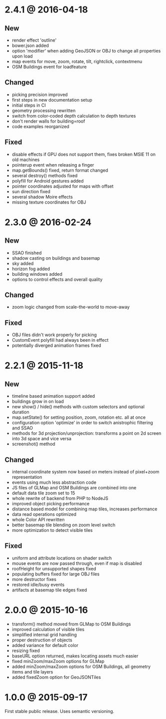
# 2.4.1 @ 2016-04-18

## New

- render effect 'outline'
- bower.json added
- option 'modifier' when adding GeoJSON or OBJ to change all properties upon load
- map events for move, zoom, rotate, tilt, rightclick, contextmenu
- OSM Buildings event for loadfeature

## Changed

- picking precision improved
- first steps in new documentation setup
- initial steps in CI
- geometry processing rewritten
- switch from color-coded depth calculation to depth textures
- don't render walls for building=roof
- code examples reorganized

## Fixed

- disable effects if GPU does not support them, fixes broken MSIE 11 on old machines
- pointerup event when releasing a finger
- map.getBounds() fixed, return format changed
- several destroy() methods fixed
- polyfill for Android gestures added
- pointer coordinates adjusted for maps with offset
- sun direction fixed
- several shadow Moire effects
- missing texture coordinates for OBJ


# 2.3.0 @ 2016-02-24

## New

- SSAO finished
- shadow casting on buildings and basemap
- sky added
- horizon fog added
- building windows added
- options to control effects and overall quality

## Changed

- zoom logic changed from scale-the-world to move-away

## Fixed

- OBJ files didn't work properly for picking
- CustomEvent polyfill had always been in effect
- potentially diverged animation frames fixed


# 2.2.1 @ 2015-11-18

## New

- timeline based animation support added
- buildings grow in on load
- new show() / hide() methods with custom selectors and optional duration
- map.setState() for setting position, zoom, rotation etc. all at once
- configuration option 'optimize' in order to switch anistrophic filtering and SSAO
- methods for 3d projection/unprojection: transforms a point on 2d screen into 3d space and vice versa
- screenshot() method

## Changed

- internal coordinate system now based on meters instead of pixel+zoom representation
- events using much less abstraction code
- JS files of GLMap and OSM Buildings are combined into one
- default data tile zoom set to 15
- whole rewrite of backend from PHP to NodeJS
- improved object picking performance
- distance based model for combining map tiles, increases performance
- data read operations optimized
- whole Color API rewritten
- better basemap tile blending on zoom level switch
- more optimization to detect visible tiles

## Fixed

- uniform and attribute locations on shader switch
- mouse events are now passed through, even if map is disabled
- roofHeight for unsupported shapes fixed
- populating buffers fixed for large OBJ files
- more destructor fixes
- restored idle/busy events
- artifacts at basemap tile edges fixed


# 2.0.0 @ 2015-10-16

- transform() method moved from GLMap to OSM Buildings
- improved calculation of visible tiles
- simplified internal grid handling
- proper destruction of objects
- added variance for default color
- resizing fixed
- baseURL option returned, makes locating assets much easier 
- fixed minZoom/maxZoom options for GLMap
- added minZoom/maxZoom options for OSM Buildings, all geometry items and tile layers
- added fixedZoom option for GeoJSONTiles


# 1.0.0 @ 2015-09-17

First stable public release.
Uses semantic versioning.
